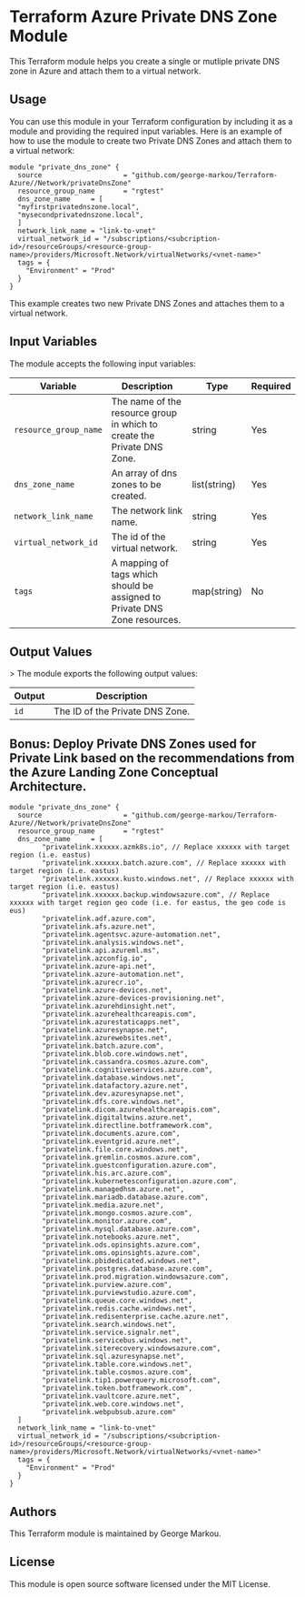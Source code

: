 <h1>Terraform Azure Private DNS Zone Module</h1>
This Terraform module helps you create a single or mutliple private DNS zone in Azure and attach them to a virtual network.

<h2>Usage</h2>
You can use this module in your Terraform configuration by including it as a module and providing the required input variables. Here is an example of how to use the module to create two Private DNS Zones and attach them to a virtual network:

```hcl
module "private_dns_zone" {
  source                    = "github.com/george-markou/Terraform-Azure//Network/privateDnsZone"
  resource_group_name       = "rgtest"
  dns_zone_name     = [
  "myfirstprivatednszone.local",
  "mysecondprivatednszone.local",
  ]
  network_link_name = "link-to-vnet"
  virtual_network_id = "/subscriptions/<subcription-id>/resourceGroups/<resource-group-name>/providers/Microsoft.Network/virtualNetworks/<vnet-name>"
  tags = {
    "Environment" = "Prod"
  }
}
```

This example creates two new Private DNS Zones and attaches them to a virtual network.

<h2>Input Variables</h2>
The module accepts the following input variables:

|Variable |	Description| Type|	Required|
|---|---|---|---|
|`resource_group_name`|	The name of the resource group in which to create the Private DNS Zone.|	string|	Yes|
|`dns_zone_name`|	An array of dns zones to be created.|	list(string)|	Yes|
|`network_link_name`|	The network link name.|	string|	Yes|
|`virtual_network_id`|	The id of the virtual network.|	string|	Yes
|`tags`|	A mapping of tags which should be assigned to Private DNS Zone resources.|	map(string)|	No|

<h2>Output Values</h2>>
The module exports the following output values:

|Output|	Description|
|---|---|
|`id`|	The ID of the Private DNS Zone.|

<h2>Bonus: Deploy Private DNS Zones used for Private Link based on the recommendations from the Azure Landing Zone Conceptual Architecture.</h2>

```hcl
module "private_dns_zone" {
  source                    = "github.com/george-markou/Terraform-Azure//Network/privateDnsZone"
  resource_group_name       = "rgtest"
  dns_zone_name     = [
        "privatelink.xxxxxx.azmk8s.io", // Replace xxxxxx with target region (i.e. eastus)
        "privatelink.xxxxxx.batch.azure.com", // Replace xxxxxx with target region (i.e. eastus)
        "privatelink.xxxxxx.kusto.windows.net", // Replace xxxxxx with target region (i.e. eastus)
        "privatelink.xxxxxx.backup.windowsazure.com", // Replace xxxxxx with target region geo code (i.e. for eastus, the geo code is eus)
        "privatelink.adf.azure.com",
        "privatelink.afs.azure.net",
        "privatelink.agentsvc.azure-automation.net",
        "privatelink.analysis.windows.net",
        "privatelink.api.azureml.ms",
        "privatelink.azconfig.io",
        "privatelink.azure-api.net",
        "privatelink.azure-automation.net",
        "privatelink.azurecr.io",
        "privatelink.azure-devices.net",
        "privatelink.azure-devices-provisioning.net",
        "privatelink.azurehdinsight.net",
        "privatelink.azurehealthcareapis.com",
        "privatelink.azurestaticapps.net",
        "privatelink.azuresynapse.net",
        "privatelink.azurewebsites.net",
        "privatelink.batch.azure.com",
        "privatelink.blob.core.windows.net",
        "privatelink.cassandra.cosmos.azure.com",
        "privatelink.cognitiveservices.azure.com",
        "privatelink.database.windows.net",
        "privatelink.datafactory.azure.net",
        "privatelink.dev.azuresynapse.net",
        "privatelink.dfs.core.windows.net",
        "privatelink.dicom.azurehealthcareapis.com",
        "privatelink.digitaltwins.azure.net",
        "privatelink.directline.botframework.com",
        "privatelink.documents.azure.com",
        "privatelink.eventgrid.azure.net",
        "privatelink.file.core.windows.net",
        "privatelink.gremlin.cosmos.azure.com",
        "privatelink.guestconfiguration.azure.com",
        "privatelink.his.arc.azure.com",
        "privatelink.kubernetesconfiguration.azure.com",
        "privatelink.managedhsm.azure.net",
        "privatelink.mariadb.database.azure.com",
        "privatelink.media.azure.net",
        "privatelink.mongo.cosmos.azure.com",
        "privatelink.monitor.azure.com",
        "privatelink.mysql.database.azure.com",
        "privatelink.notebooks.azure.net",
        "privatelink.ods.opinsights.azure.com",
        "privatelink.oms.opinsights.azure.com",
        "privatelink.pbidedicated.windows.net",
        "privatelink.postgres.database.azure.com",
        "privatelink.prod.migration.windowsazure.com",
        "privatelink.purview.azure.com",
        "privatelink.purviewstudio.azure.com",
        "privatelink.queue.core.windows.net",
        "privatelink.redis.cache.windows.net",
        "privatelink.redisenterprise.cache.azure.net",
        "privatelink.search.windows.net",
        "privatelink.service.signalr.net",
        "privatelink.servicebus.windows.net",
        "privatelink.siterecovery.windowsazure.com",
        "privatelink.sql.azuresynapse.net",
        "privatelink.table.core.windows.net",
        "privatelink.table.cosmos.azure.com",
        "privatelink.tip1.powerquery.microsoft.com",
        "privatelink.token.botframework.com",
        "privatelink.vaultcore.azure.net",
        "privatelink.web.core.windows.net",
        "privatelink.webpubsub.azure.com"
  ]
  network_link_name = "link-to-vnet"
  virtual_network_id = "/subscriptions/<subcription-id>/resourceGroups/<resource-group-name>/providers/Microsoft.Network/virtualNetworks/<vnet-name>"
  tags = {
    "Environment" = "Prod"
  }
}
```

<h2>Authors</h2>
This Terraform module is maintained by George Markou.

<h2>License</h2>
This module is open source software licensed under the MIT License.

